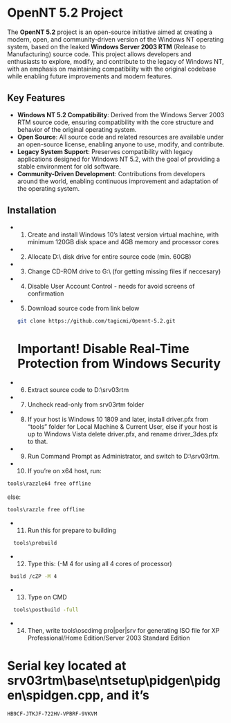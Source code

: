 # OpenNT 5.2 Project

The **OpenNT 5.2** project is an open-source initiative aimed at creating a modern, open, and community-driven version of the Windows NT operating system, based on the leaked **Windows Server 2003 RTM** (Release to Manufacturing) source code. This project allows developers and enthusiasts to explore, modify, and contribute to the legacy of Windows NT, with an emphasis on maintaining compatibility with the original codebase while enabling future improvements and modern features.

## Key Features

- **Windows NT 5.2 Compatibility**: Derived from the Windows Server 2003 RTM source code, ensuring compatibility with the core structure and behavior of the original operating system.
- **Open Source**: All source code and related resources are available under an open-source license, enabling anyone to use, modify, and contribute.
- **Legacy System Support**: Preserves compatibility with legacy applications designed for Windows NT 5.2, with the goal of providing a stable environment for old software.
- **Community-Driven Development**: Contributions from developers around the world, enabling continuous improvement and adaptation of the operating system.

## Installation

- 1. Create and install Windows 10’s latest version virtual machine, with minimum 120GB disk space and 4GB memory and processor cores


- 2. Allocate D:\ disk drive for entire source code (min. 60GB)


- 3. Change CD-ROM drive to G:\ (for getting missing files if neccesary)


- 4. Disable User Account Control - needs for avoid screens of confirmation


- 5. Download source code from link below
  
   ```bash
   git clone https://github.com/tagicmi/Opennt-5.2.git
  ```
  # Important! Disable Real-Time Protection from Windows Security


- 6. Extract source code to D:\srv03rtm


- 7. Uncheck read-only from srv03rtm folder


- 8. If your host is Windows 10 1809 and later, install driver.pfx from “tools” folder for Local Machine & Current User, else if your host is up to Windows Vista delete driver.pfx, and rename driver_3des.pfx to that.


- 9. Run Command Prompt as Administrator, and switch to D:\srv03rtm.


- 10. If you’re on x64 host, run:
```bash
tools\razzle64 free offline
```
else: 
```bash
tools\razzle free offline
```


- 11. Run this for prepare to building
```bash
  tools\prebuild
```


- 12. Type this:            (-M 4 for using all 4 cores of processor)
```bash
 build /cZP -M 4
```


- 13. Type on CMD
```bash
  tools\postbuild -full
```


- 14. Then, write tools\oscdimg pro|per|srv for generating ISO file for XP Professional/Home Edition/Server 2003 Standard Edition


# Serial key located at srv03rtm\base\ntsetup\pidgen\pidgen\spidgen.cpp, and it’s 

```bash
HB9CF-JTKJF-722HV-VPBRF-9VKVM
```
